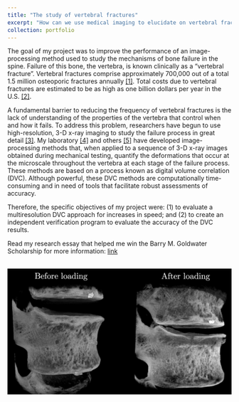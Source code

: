 ```yaml
---
title: "The study of vertebral fractures"
excerpt: "How can we use medical imaging to elucidate on vertebral fracture mechanisms? <br/><img src='/images/CompressionCT.png' alt='CompressionCT' width='600'/>"
collection: portfolio
---
```


The goal of my project was to improve the performance of an image-processing method used to study the mechanisms of bone failure in the spine. Failure of this bone, the vertebra, is known clinically as a “vertebral fracture”. Vertebral fractures comprise approximately 700,000 out of a total 1.5 million osteoporic fractures annually [[1]](https://www.sciencedirect.com/science/article/pii/8756328295002584?via%3Dihub). Total costs due to vertebral fractures are estimated to be as high as one billion dollars per year
in the U.S. [[2]](https://pubmed.ncbi.nlm.nih.gov/17144789/).

A fundamental barrier to reducing the frequency of vertebral fractures is the lack of
understanding of the properties of the vertebra that control when and how it fails. To address this problem, researchers have begun to use high-resolution, 3-D x-ray imaging to study the failure process in great detail [[3]](https://www.sciencedirect.com/science/article/pii/S1751616113003159). My laboratory [[4]](https://pubmed.ncbi.nlm.nih.gov/29196764/) and others [[5]](https://pubmed.ncbi.nlm.nih.gov/16532610/) have developed image-processing methods that, when applied to a sequence of 3-D x-ray images obtained during mechanical testing, quantify the deformations that occur at the microscale throughout the vertebra at each stage of the failure process. These methods are based on a process known as digital volume correlation (DVC). Although powerful, these DVC methods are computationally time-consuming and in need of tools that facilitate robust assessments of accuracy.

Therefore, the specific objectives of my project were: (1) to evaluate a multiresolution DVC approach for increases in speed; and (2) to create an independent verification program to evaluate the accuracy of the DVC results.

Read my research essay that helped me win the Barry M. Goldwater Scholarship for more information: [link](papers/)

<br/><img src="/images/CompressionCT.png" alt="CompressionCT" width="800"/>
